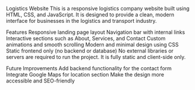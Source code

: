Logistics Website
This is a responsive logistics company website built using HTML, CSS, and JavaScript. It is designed to provide a clean, modern interface for businesses in the logistics and transport industry.

Features
Responsive landing page layout
Navigation bar with internal links
Interactive sections such as About, Services, and Contact
Custom animations and smooth scrolling
Modern and minimal design using CSS
Static frontend only (no backend or database)
No external libraries or servers are required to run the project. It is fully static and client-side only.

Future Improvements
Add backend functionality for the contact form
Integrate Google Maps for location section
Make the design more accessible and SEO-friendly
